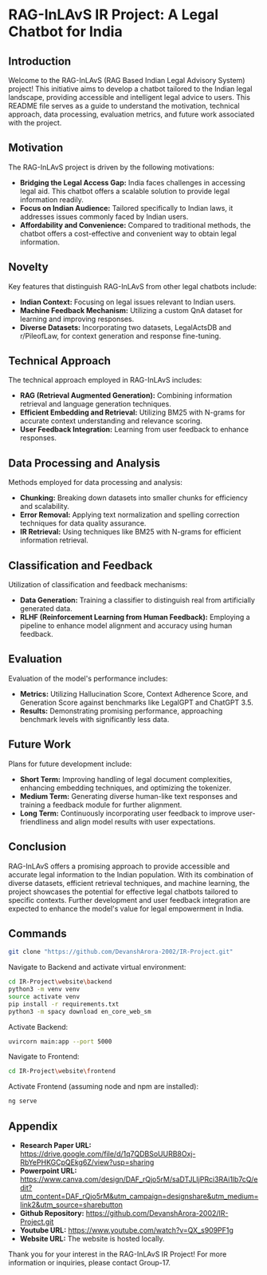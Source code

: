 # RAG-InLAvS IR Project: A Legal Chatbot for India

## Introduction
Welcome to the RAG-InLAvS (RAG Based Indian Legal Advisory System) project! This initiative aims to develop a chatbot tailored to the Indian legal landscape, providing accessible and intelligent legal advice to users. This README file serves as a guide to understand the motivation, technical approach, data processing, evaluation metrics, and future work associated with the project.

## Motivation
The RAG-InLAvS project is driven by the following motivations:
- **Bridging the Legal Access Gap:** India faces challenges in accessing legal aid. This chatbot offers a scalable solution to provide legal information readily.
- **Focus on Indian Audience:** Tailored specifically to Indian laws, it addresses issues commonly faced by Indian users.
- **Affordability and Convenience:** Compared to traditional methods, the chatbot offers a cost-effective and convenient way to obtain legal information.

## Novelty
Key features that distinguish RAG-InLAvS from other legal chatbots include:
- **Indian Context:** Focusing on legal issues relevant to Indian users.
- **Machine Feedback Mechanism:** Utilizing a custom QnA dataset for learning and improving responses.
- **Diverse Datasets:** Incorporating two datasets, LegalActsDB and r/PileofLaw, for context generation and response fine-tuning.

## Technical Approach
The technical approach employed in RAG-InLAvS includes:
- **RAG (Retrieval Augmented Generation):** Combining information retrieval and language generation techniques.
- **Efficient Embedding and Retrieval:** Utilizing BM25 with N-grams for accurate context understanding and relevance scoring.
- **User Feedback Integration:** Learning from user feedback to enhance responses.

## Data Processing and Analysis
Methods employed for data processing and analysis:
- **Chunking:** Breaking down datasets into smaller chunks for efficiency and scalability.
- **Error Removal:** Applying text normalization and spelling correction techniques for data quality assurance.
- **IR Retrieval:** Using techniques like BM25 with N-grams for efficient information retrieval.

## Classification and Feedback
Utilization of classification and feedback mechanisms:
- **Data Generation:** Training a classifier to distinguish real from artificially generated data.
- **RLHF (Reinforcement Learning from Human Feedback):** Employing a pipeline to enhance model alignment and accuracy using human feedback.

## Evaluation
Evaluation of the model's performance includes:
- **Metrics:** Utilizing Hallucination Score, Context Adherence Score, and Generation Score against benchmarks like LegalGPT and ChatGPT 3.5.
- **Results:** Demonstrating promising performance, approaching benchmark levels with significantly less data.

## Future Work
Plans for future development include:
- **Short Term:** Improving handling of legal document complexities, enhancing embedding techniques, and optimizing the tokenizer.
- **Medium Term:** Generating diverse human-like text responses and training a feedback module for further alignment.
- **Long Term:** Continuously incorporating user feedback to improve user-friendliness and align model results with user expectations.

## Conclusion
RAG-InLAvS offers a promising approach to provide accessible and accurate legal information to the Indian population. With its combination of diverse datasets, efficient retrieval techniques, and machine learning, the project showcases the potential for effective legal chatbots tailored to specific contexts. Further development and user feedback integration are expected to enhance the model's value for legal empowerment in India.

## Commands
```bash
git clone "https://github.com/DevanshArora-2002/IR-Project.git"
```
Navigate to Backend and activate virtual environment:
```bash
cd IR-Project\website\backend
python3 -m venv venv
source activate venv
pip install -r requirements.txt
python3 -m spacy download en_core_web_sm
```

Activate Backend:
```bash
uvircorn main:app --port 5000
```

Navigate to Frontend:
```bash
cd IR-Project\website\frontend
```

Activate Frontend (assuming node and npm are installed):
```bash
ng serve
```

## Appendix
- **Research Paper URL:** https://drive.google.com/file/d/1q7QDBSoUURB8Oxj-RbYePHKGCpQEkg6Z/view?usp=sharing
- **Powerpoint URL:** https://www.canva.com/design/DAF_rQjo5rM/saDTJLIjPRci3RAi1lb7cQ/edit?utm_content=DAF_rQjo5rM&utm_campaign=designshare&utm_medium=link2&utm_source=sharebutton
- **Github Repository:** https://github.com/DevanshArora-2002/IR-Project.git
- **Youtube URL:** https://www.youtube.com/watch?v=QX_s909PF1g
- **Website URL:** The website is hosted locally.

Thank you for your interest in the RAG-InLAvS IR Project! For more information or inquiries, please contact Group-17.